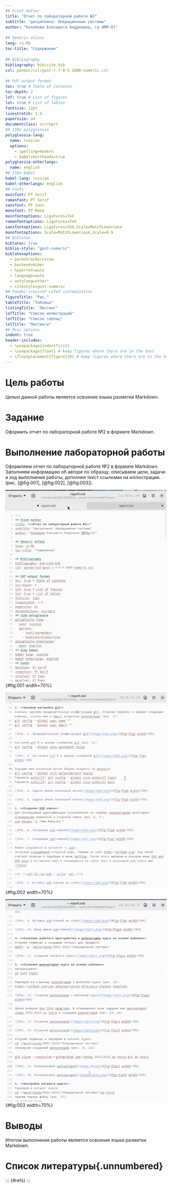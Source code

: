 ```yaml
---
## Front matter
title: "Отчет по лабораторной работе №3"
subtitle: "дисциплина: Операционные системы"
author: "Колобова Елизавета Андреевна, гр НММ-01"

## Generic otions
lang: ru-RU
toc-title: "Содержание"

## Bibliography
bibliography: bib/cite.bib
csl: pandoc/csl/gost-r-7-0-5-2008-numeric.csl

## Pdf output format
toc: true # Table of contents
toc-depth: 2
lof: true # List of figures
lot: true # List of tables
fontsize: 12pt
linestretch: 1.5
papersize: a4
documentclass: scrreprt
## I18n polyglossia
polyglossia-lang:
  name: russian
  options:
	- spelling=modern
	- babelshorthands=true
polyglossia-otherlangs:
  name: english
## I18n babel
babel-lang: russian
babel-otherlangs: english
## Fonts
mainfont: PT Serif
romanfont: PT Serif
sansfont: PT Sans
monofont: PT Mono
mainfontoptions: Ligatures=TeX
romanfontoptions: Ligatures=TeX
sansfontoptions: Ligatures=TeX,Scale=MatchLowercase
monofontoptions: Scale=MatchLowercase,Scale=0.9
## Biblatex
biblatex: true
biblio-style: "gost-numeric"
biblatexoptions:
  - parentracker=true
  - backend=biber
  - hyperref=auto
  - language=auto
  - autolang=other*
  - citestyle=gost-numeric
## Pandoc-crossref LaTeX customization
figureTitle: "Рис."
tableTitle: "Таблица"
listingTitle: "Листинг"
lofTitle: "Список иллюстраций"
lotTitle: "Список таблиц"
lolTitle: "Листинги"
## Misc options
indent: true
header-includes:
  - \usepackage{indentfirst}
  - \usepackage{float} # keep figures where there are in the text
  - \floatplacement{figure}{H} # keep figures where there are in the text
---
```


# Цель работы

Целью данной работы является освоение языка разметки Markdown.

# Задание

Оформить отчет по лабораторной работе №2 в формате Markdown.

# Выполнение лабораторной работы

Оформляем отчет по лабораторной работе №2 в формате Markdown.
Заполняем информацию об авторе по образцу, описываем цели, задачи и ход выполнения работы, дополняя текст ссылками на иллюстрации. (рис. [@fig:001], [@fig:002], [@fig:003]).

![Рис. 1. Создание отчета в формате Markdown](image/л3к1.png){#fig:001 width=70%}

![Рис. 2. Создание отчета в формате Markdown](image/л3к2.png){#fig:002 width=70%}

![Рис. 3. Создание отчета в формате Markdown](image/л3к3.png){#fig:003 width=70%}

# Выводы

Итогом выполнения работы является освоение языка разметки Markdown.

# Список литературы{.unnumbered}

::: {#refs}
:::
